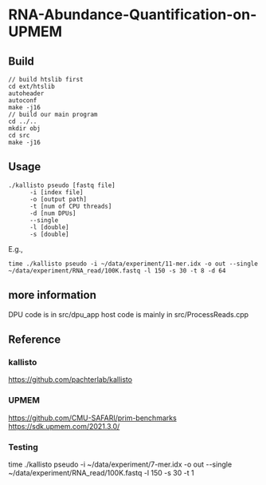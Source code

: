 # RNA-Abundance-Quantification-on-UPMEM

## Build
``` shell
// build htslib first
cd ext/htslib
autoheader
autoconf
make -j16
// build our main program
cd ../..
mkdir obj
cd src 
make -j16
```

## Usage
``` shell
./kallisto pseudo [fastq file] 
      -i [index file] 
      -o [output path] 
      -t [num of CPU threads] 
      -d [num DPUs]
      --single
      -l [double]
      -s [double]
```
E.g.,
``` shell
time ./kallisto pseudo -i ~/data/experiment/11-mer.idx -o out --single ~/data/experiment/RNA_read/100K.fastq -l 150 -s 30 -t 8 -d 64
```

## more information
DPU code is in src/dpu_app
host code is mainly in src/ProcessReads.cpp

## Reference
### kallisto
https://github.com/pachterlab/kallisto
### UPMEM
https://github.com/CMU-SAFARI/prim-benchmarks<br>
https://sdk.upmem.com/2021.3.0/

### Testing
time ./kallisto pseudo -i ~/data/experiment/7-mer.idx -o out --single ~/data/experiment/RNA_read/100K.fastq -l 150 -s 30 -t 1



